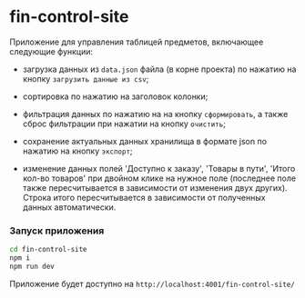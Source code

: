 # fin-control-site

Приложение для управления таблицей предметов, включающее следующие функции:

- загрузка данных из `data.json` файла (в корне проекта) по нажатию на кнопку `загрузить данные из csv`;

- сортировка по нажатию на заголовок колонки;

- фильтрация данных по нажатию на на кнопку `сформировать`, а также сброс фильтрации при нажатии на кнопку `очистить`;

- сохранение актуальных данных хранилища в формате json по нажатию на кнопку `экспорт`;

- изменение данных полей 'Доступно к заказу', 'Товары в пути', 'Итого кол-во товаров' при двойном клике на нужное поле (последнее поле также пересчитывается в зависимости от изменения двух других). Строка итого пересчитывается в зависимости от полученных данных автоматически.

### Запуск приложения

```bash
cd fin-control-site
npm i
npm run dev
```

Приложение будет доступно на `http://localhost:4001/fin-control-site/`
